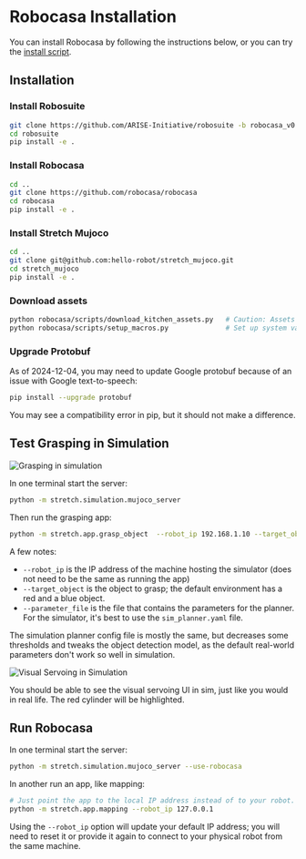 # Robocasa Installation

You can install Robocasa by following the instructions below, or you can try the [install script](scripts/install_robocasa.sh).

## Installation

### Install Robosuite

```bash
git clone https://github.com/ARISE-Initiative/robosuite -b robocasa_v0.1
cd robosuite
pip install -e .
```

### Install Robocasa

```bash
cd ..
git clone https://github.com/robocasa/robocasa
cd robocasa
pip install -e .
```

### Install Stretch Mujoco

```bash
cd ..
git clone git@github.com:hello-robot/stretch_mujoco.git
cd stretch_mujoco
pip install -e .
```

### Download assets

```bash
python robocasa/scripts/download_kitchen_assets.py   # Caution: Assets to be downloaded are around 5GB.
python robocasa/scripts/setup_macros.py              # Set up system variables.
```

### Upgrade Protobuf

As of 2024-12-04, you may need to update Google protobuf because of an issue with Google text-to-speech:
```bash
pip install --upgrade protobuf
```

You may see a compatibility error in pip, but it should not make a difference.

## Test Grasping in Simulation

![Grasping in simulation](images/rerun_mujoco.png)

In one terminal start the server:

```bash
python -m stretch.simulation.mujoco_server
```

Then run the grasping app:

```bash
python -m stretch.app.grasp_object  --robot_ip 192.168.1.10 --target_object "red cylinder" --parameter_file=sim_planner.yam
```

A few notes:
  - `--robot_ip` is the IP address of the machine hosting the simulator (does not need to be the same as running the app)
  - `--target_object` is the object to grasp; the default environment has a red and a blue object.
  - `--parameter_file` is the file that contains the parameters for the planner. For the simulator, it's best to use the `sim_planner.yaml` file.

The simulation planner config file is mostly the same, but decreases some thresholds and tweaks the object detection model, as the default real-world parameters don't work so well in simulation.

![Visual Servoing in Simulation](images/visual_servo_in_sim.png)

You should be able to see the visual servoing UI in sim, just like you would in real life. The red cylinder will be highlighted.

## Run Robocasa

In one terminal start the server:

```bash
python -m stretch.simulation.mujoco_server --use-robocasa
```

In another run an app, like mapping:

```bash
# Just point the app to the local IP address instead of to your robot.
python -m stretch.app.mapping --robot_ip 127.0.0.1
```

Using the `--robot_ip` option will update your default IP address; you will need to reset it or provide it again to connect to your physical robot from the same machine.
